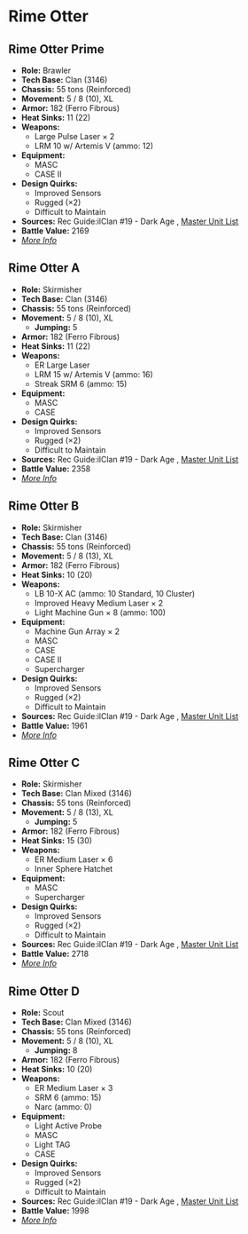 # Rime Otter 

## Rime Otter Prime 

- **Role:** Brawler 
- **Tech Base:** Clan (3146) 
- **Chassis:** 55 tons (Reinforced) 
- **Movement:** 5 / 8 (10), XL 
- **Armor:** 182 (Ferro Fibrous) 
- **Heat Sinks:** 11 (22) 
- **Weapons:** 
  - Large Pulse Laser × 2 
  - LRM 10 w/ Artemis V (ammo: 12) 
- **Equipment:** 
  - MASC 
  - CASE II 
- **Design Quirks:** 
  - Improved Sensors 
  - Rugged (×2) 
  - Difficult to Maintain 
- **Sources:** Rec Guide:ilClan #19 - Dark Age , [Master Unit List](http://masterunitlist.info/Unit/Details/8309) 
- **Battle Value:** 2169 
- [*More Info*](rime_otter/rime_otter_prime.md) 

## Rime Otter A 

- **Role:** Skirmisher 
- **Tech Base:** Clan (3146) 
- **Chassis:** 55 tons (Reinforced) 
- **Movement:** 5 / 8 (10), XL 
  - **Jumping:** 5 
- **Armor:** 182 (Ferro Fibrous) 
- **Heat Sinks:** 11 (22) 
- **Weapons:** 
  - ER Large Laser 
  - LRM 15 w/ Artemis V (ammo: 16) 
  - Streak SRM 6 (ammo: 15) 
- **Equipment:** 
  - MASC 
  - CASE 
- **Design Quirks:** 
  - Improved Sensors 
  - Rugged (×2) 
  - Difficult to Maintain 
- **Sources:** Rec Guide:ilClan #19 - Dark Age , [Master Unit List](http://masterunitlist.info/Unit/Details/8310) 
- **Battle Value:** 2358 
- [*More Info*](rime_otter/rime_otter_a.md) 

## Rime Otter B 

- **Role:** Skirmisher 
- **Tech Base:** Clan (3146) 
- **Chassis:** 55 tons (Reinforced) 
- **Movement:** 5 / 8 (13), XL 
- **Armor:** 182 (Ferro Fibrous) 
- **Heat Sinks:** 10 (20) 
- **Weapons:** 
  - LB 10-X AC (ammo: 10 Standard, 10 Cluster) 
  - Improved Heavy Medium Laser × 2 
  - Light Machine Gun × 8 (ammo: 100) 
- **Equipment:** 
  - Machine Gun Array × 2 
  - MASC 
  - CASE 
  - CASE II 
  - Supercharger 
- **Design Quirks:** 
  - Improved Sensors 
  - Rugged (×2) 
  - Difficult to Maintain 
- **Sources:** Rec Guide:ilClan #19 - Dark Age , [Master Unit List](http://masterunitlist.info/Unit/Details/8311) 
- **Battle Value:** 1961 
- [*More Info*](rime_otter/rime_otter_b.md) 

## Rime Otter C 

- **Role:** Skirmisher 
- **Tech Base:** Clan Mixed (3146) 
- **Chassis:** 55 tons (Reinforced) 
- **Movement:** 5 / 8 (13), XL 
  - **Jumping:** 5 
- **Armor:** 182 (Ferro Fibrous) 
- **Heat Sinks:** 15 (30) 
- **Weapons:** 
  - ER Medium Laser × 6 
  - Inner Sphere Hatchet 
- **Equipment:** 
  - MASC 
  - Supercharger 
- **Design Quirks:** 
  - Improved Sensors 
  - Rugged (×2) 
  - Difficult to Maintain 
- **Sources:** Rec Guide:ilClan #19 - Dark Age , [Master Unit List](http://masterunitlist.info/Unit/Details/8312) 
- **Battle Value:** 2718 
- [*More Info*](rime_otter/rime_otter_c.md) 

## Rime Otter D 

- **Role:** Scout 
- **Tech Base:** Clan Mixed (3146) 
- **Chassis:** 55 tons (Reinforced) 
- **Movement:** 5 / 8 (10), XL 
  - **Jumping:** 8 
- **Armor:** 182 (Ferro Fibrous) 
- **Heat Sinks:** 10 (20) 
- **Weapons:** 
  - ER Medium Laser × 3 
  - SRM 6 (ammo: 15) 
  - Narc (ammo: 0) 
- **Equipment:** 
  - Light Active Probe 
  - MASC 
  - Light TAG 
  - CASE 
- **Design Quirks:** 
  - Improved Sensors 
  - Rugged (×2) 
  - Difficult to Maintain 
- **Sources:** Rec Guide:ilClan #19 - Dark Age , [Master Unit List](http://masterunitlist.info/Unit/Details/8313) 
- **Battle Value:** 1998 
- [*More Info*](rime_otter/rime_otter_d.md) 

